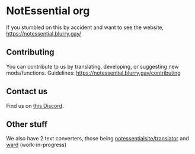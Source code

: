 # NotEssential org

If you stumbled on this by accident and want to see the website, https://notessential.blurry.gay/

## Contributing

You can contribute to us by translating, developing, or suggesting new mods/functions.
Guidelines: https://notessential.blurry.gay/contributing

## Contact us

Find us on [this Discord](https://discord.gg/wncdz7e8jy).

## Other stuff

We also have 2 text converters, those being [notessentialsite/translator](https://github.com/notessentialsite/translator) and [ward](https://github.com/notessentialsite/ward) (work-in-progress)

